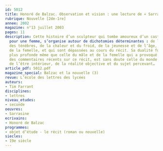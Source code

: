 ```yaml
---
id: 5012
title: Honoré de Balzac. Observation et vision : une lecture de « Sarrasine »
rubrique: Nouvelle [2de-1re]
annee: 2002
magazine: n°13 juillet 2003
pages: 11
description: Cette histoire d’un sculpteur qui tombe amoureux d’un castrat, le prenant
  pour une femme, s’organise autour de dichotomies déterminantes : de la lumière et
  des ténèbres, de la chaleur et du froid, de la jeunesse et de l’âge, du mâle et
  de la femelle, et qui sont dépassées au cours du récit. Sa dualité fondamentale,
  plus profonde même que celle du mâle et de la femelle qui a provoqué la plupart
  des commentaires récents sur ce récit, est sans doute celle du monde extérieur et
  de l’être intérieur, de la réalité objective et du sujet percevant…
article_pdf: 5012.pdf
magazine_special: Balzac et la nouvelle (3)
revue: L’école des lettres des lycées
auteurs:
- Tim Farrant
disciplines:
- lettres
niveau_etudes:
- seconde
oeuvres:
- Sarrasine
ecrivains:
- Honoré de Balzac
programmes:
- objet d’étude - le récit (roman ou nouvelle)
siecles:
- 19e siècle
---
```

